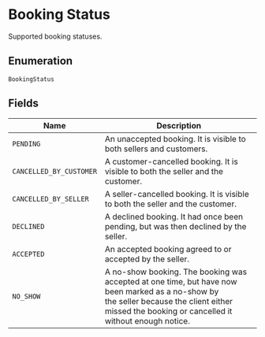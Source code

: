 
# Booking Status

Supported booking statuses.

## Enumeration

`BookingStatus`

## Fields

| Name | Description |
|  --- | --- |
| `PENDING` | An unaccepted booking. It is visible to both sellers and customers. |
| `CANCELLED_BY_CUSTOMER` | A customer-cancelled booking. It is visible to both the seller and the customer. |
| `CANCELLED_BY_SELLER` | A seller-cancelled booking. It is visible to both the seller and the customer. |
| `DECLINED` | A declined booking. It had once been pending, but was then declined by the seller. |
| `ACCEPTED` | An accepted booking agreed to or accepted by the seller. |
| `NO_SHOW` | A no-show booking. The booking was accepted at one time, but have now been marked as a no-show by<br/>the seller because the client either missed the booking or cancelled it without enough notice. |

